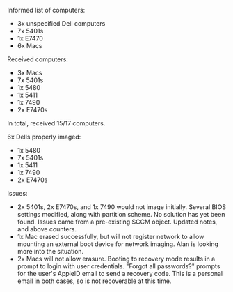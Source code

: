 Informed list of computers:
- 3x unspecified Dell computers
- 7x 5401s
- 1x E7470
- 6x Macs

Received computers:
- 3x Macs
- 7x 5401s
- 1x 5480
- 1x 5411
- 1x 7490
- 2x E7470s

In total, received 15/17 computers.

6x Dells properly imaged:
- 1x 5480
- 7x 5401s
- 1x 5411
- 1x 7490
- 2x E7470s

Issues:
- 2x 5401s, 2x E7470s, and 1x 7490 would not image initially. Several BIOS settings modified, along with partition scheme. No solution has yet been found. Issues came from a pre-existing SCCM object. Updated notes, and above counters.
- 1x Mac erased successfully, but will not register network to allow mounting an external boot device for network imaging. Alan is looking more into the situation.
- 2x Macs will not allow erasure. Booting to recovery mode results in a prompt to login with user credentials. "Forgot all passwords?" prompts for the user's AppleID email to send a recovery code. This is a personal email in both cases, so is not recoverable at this time.


